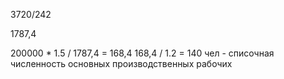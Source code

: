 

3720/242


1787,4

200000 * 1.5 / 1787,4 = 168,4
168,4 / 1.2 = 140 чел - списочная численность основных производственных рабочих


